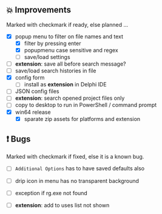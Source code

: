 <!--

Version:     v3.8.0-beta
PrevVersion: v3.7.0-beta

Help Formatting:
https://docs.github.com/en/get-started/writing-on-github/getting-started-with-writing-and-formatting-on-github/basic-writing-and-formatting-syntax, 
https://github.com/ikatyang/emoji-cheat-sheet/blob/master/README.md)

### :mag: Search Dialog
# + new feature
# + new feature
 
### :warning: Bug Fixes
# * bug

# TODO
# - Update Readme.md 
# - Update Deploy-Description.md 
# - Update file and product version in every projects for ALL CONFIGURATION!
# - Commit and push all changes
# - Run deploy script by pushing Ctrl+Shift+T in VSCode
-->

## :boom: Improvements 
Marked with checkmark if ready, else planned ...
- [x] popup menu to filter on file names and text
  - [x] filter by pressing enter
  - [x] popupmenu case sensitive and regex
  - [ ] save/load settings
- [ ] **extension**: save all before search message?
- [ ] save/load search histories in file
- [x] config form
  - [ ] install as **extension** in Delphi IDE
- [ ] JSON config files
- [ ] **extension**: search opened project files only
- [ ] copy to desktop to run in PowerShell / command prompt
- [x] win64 release
  - [x] sparate zip assets for platforms and extension

## :exclamation: Bugs
Marked with checkmark if fixed, else it is a known bug.
- [ ] `Additional Options` has to have saved defaults also
- [ ] drip icon in menu has no transparent background
- [ ] exception if rg.exe not found
- [ ] **extension**: add to uses list not shown

